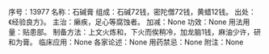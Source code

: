 序号：13977
名称：石碱膏
组成：石碱72钱，密陀僧72钱，黄蜡12钱。
出处：《经验良方》。
主治：癞疾，足心等腐蚀者。
加减：None
功效：None
用法用量：贴患部。
制备方法：上文火炼和，下火而俟稍冷，加龙脑1钱，麻油少许，研和为膏。
临床应用：None
各家论述：None
用药禁忌：None
附注：None
